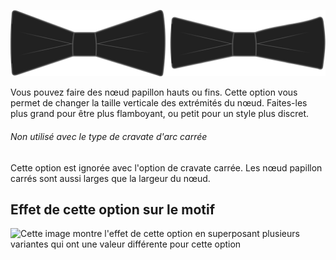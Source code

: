 ![Nœuds papillons Larges et Fins](tipwidth.svg)

Vous pouvez faire des nœud papillon hauts ou fins. Cette option vous permet de changer la taille verticale des extrémités du nœud. Faites-les plus grand pour être plus flamboyant, ou petit pour un style plus discret.

<Note>

###### Non utilisé avec le type de cravate d'arc carrée

Cette option est ignorée avec l'option de cravate carrée. Les nœud papillon carrés sont aussi larges que la largeur du nœud.

</Note>

## Effet de cette option sur le motif

![Cette image montre l'effet de cette option en superposant plusieurs variantes qui ont une valeur différente pour cette option](benjamin\_tipwidth\_sample.svg "Effet de cette option sur le motif")
